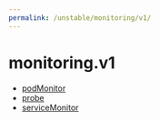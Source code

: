 ```yaml
---
permalink: /unstable/monitoring/v1/
---
```


# monitoring.v1



* [podMonitor](podMonitor.md)
* [probe](probe.md)
* [serviceMonitor](serviceMonitor.md)
